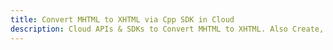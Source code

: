 ---title: Convert MHTML to XHTML via Cpp SDK in Clouddescription: Cloud APIs & SDKs to Convert MHTML to XHTML. Also Create, Edit & Render Microsoft Word & OpenOffice documents in the Cloud.---